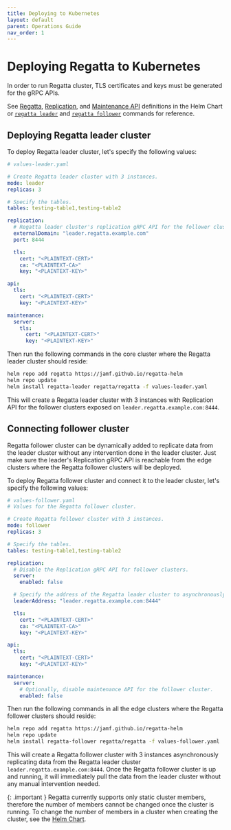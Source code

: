 ```yaml
---
title: Deploying to Kubernetes
layout: default
parent: Operations Guide
nav_order: 1
---
```


# Deploying Regatta to Kubernetes

In order to run Regatta cluster, TLS certificates and keys must be generated for the gRPC APIs.

See
[Regatta](https://github.com/jamf/regatta-helm/blob/3dc1954d2a08c4a983c7cef0c2e853bfa5ef65aa/charts/regatta/values.yaml#L114),
[Replication](https://github.com/jamf/regatta-helm/blob/3dc1954d2a08c4a983c7cef0c2e853bfa5ef65aa/charts/regatta/values.yaml#L197), and
[Maintenance API](https://github.com/jamf/regatta-helm/blob/3dc1954d2a08c4a983c7cef0c2e853bfa5ef65aa/charts/regatta/values.yaml#L285)
definitions in the Helm Chart or [`regatta leader`](/operations_guide/cli/regatta_leader)
and [`regatta follower`](/operations_guide/cli/regatta_follower) commands for reference.

## Deploying Regatta leader cluster

To deploy Regatta leader cluster, let's specify the following values:

```yaml
# values-leader.yaml

# Create Regatta leader cluster with 3 instances.
mode: leader
replicas: 3

# Specify the tables.
tables: testing-table1,testing-table2

replication:
  # Regatta leader cluster's replication gRPC API for the follower clusters to connect to.
  externalDomain: "leader.regatta.example.com"
  port: 8444

  tls:
    cert: "<PLAINTEXT-CERT>"
    ca: "<PLAINTEXT-CA>"
    key: "<PLAINTEXT-KEY>"

api:
  tls:
    cert: "<PLAINTEXT-CERT>"
    key: "<PLAINTEXT-KEY>"

maintenance:
  server:
    tls:
      cert: "<PLAINTEXT-CERT>"
      key: "<PLAINTEXT-KEY>"
```

Then run the following commands in the core cluster where the Regatta leader cluster should reside:

```bash
helm repo add regatta https://jamf.github.io/regatta-helm
helm repo update
helm install regatta-leader regatta/regatta -f values-leader.yaml
```

This will create a Regatta leader cluster with 3 instances with Replication API for the follower clusters
exposed on `leader.regatta.example.com:8444`.

## Connecting follower cluster

Regatta follower cluster can be dynamically added to replicate data from the leader cluster without any
intervention done in the leader cluster. Just make sure the leader's Replication gRPC API
is reachable from the edge clusters where the Regatta follower clusters will be deployed.

To deploy Regatta follower cluster and connect it to the leader cluster, let's specify the following values:

```yaml
# values-follower.yaml
# Values for the Regatta follower cluster.

# Create Regatta follower cluster with 3 instances.
mode: follower
replicas: 3

# Specify the tables.
tables: testing-table1,testing-table2

replication:
  # Disable the Replication gRPC API for follower clusters.
  server:
    enabled: false

  # Specify the address of the Regatta leader cluster to asynchronously replicate data from.
  leaderAddress: "leader.regatta.example.com:8444"

  tls:
    cert: "<PLAINTEXT-CERT>"
    ca: "<PLAINTEXT-CA>"
    key: "<PLAINTEXT-KEY>"

api:
  tls:
    cert: "<PLAINTEXT-CERT>"
    key: "<PLAINTEXT-KEY>"

maintenance:
  server:
    # Optionally, disable maintenance API for the follower cluster.
    enabled: false
```

Then run the following commands in all the edge clusters where the Regatta follower clusters should reside:

```bash
helm repo add regatta https://jamf.github.io/regatta-helm
helm repo update
helm install regatta-follower regatta/regatta -f values-follower.yaml
```

This will create a Regatta follower cluster with 3 instances asynchronously replicating data
from the Regatta leader cluster `leader.regatta.example.com:8444`. Once the Regatta follower cluster is up
and running, it will immediately pull the data from the leader cluster without any manual intervention needed.

{: .important }
Regatta currently supports only static cluster members, therefore the number
of members cannot be changed once the cluster is running. To change the number of members in a cluster
when creating the cluster, see the
[Helm Chart](https://github.com/jamf/regatta-helm/blob/3dc1954d2a08c4a983c7cef0c2e853bfa5ef65aa/charts/regatta/values.yaml#L21).

